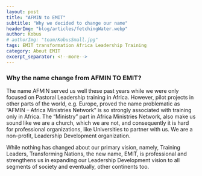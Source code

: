 ```yaml
---
layout: post
title: "AFMIN to EMIT"
subtitle: "Why we decided to change our name"
headerImg: "blog/articles/fetchingWater.webp"
author: Kobus
# authorImg: "team/KobusSmall.jpg"
tags: EMIT transformation Africa Leadership Training
category: About EMIT
excerpt_separator: <!--more-->
---
```


### Why the name change from AFMIN TO EMIT?

The name AFMIN served us well these past years while we were only focused on Pastoral Leadership training in Africa. However, pilot projects in other parts of the world, e.g. Europe, proved the name problematic as “AFMIN – Africa Ministries Network” is so strongly associated with training only in Africa. <!--more--> The “Ministry” part in Africa Ministries Network, also make us sound like we are a church, which we are not, and consequently it is hard for professional organizations, like Universities to partner with us. We are a non-profit, Leadership Development organization.

While nothing has changed about our primary vision, namely, Training Leaders, Transforming Nations, the new name, EMIT, is professional and strengthens us in expanding our Leadership Development vision to all segments of society and eventually, other continents too.